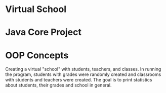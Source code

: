 # Virtual School
# Java Core Project
# OOP Concepts 
Creating a virtual "school" with students, teachers, and classes. 
In running the program, students with grades were randomly created and classrooms with students and teachers were created. 
The goal is to print statistics about students, their grades and school in general.
